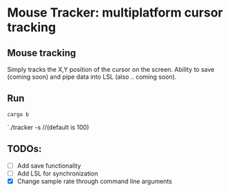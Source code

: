 # Mouse Tracker: multiplatform cursor tracking

## Mouse tracking
Simply tracks the X,Y position of the cursor on the screen. Ability to save (coming soon) and pipe data into LSL (also .. coming soon).

## Run
`cargo b`

`./tracker -s <samplerate>  //(default is 100)

## TODOs:
- [ ] Add save functionality
- [ ] Add LSL for synchronization
- [x] Change sample rate through command line arguments